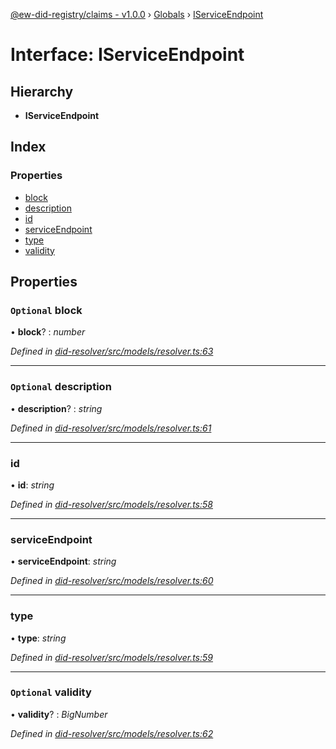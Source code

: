 [@ew-did-registry/claims - v1.0.0](../README.md) › [Globals](../globals.md) › [IServiceEndpoint](iserviceendpoint.md)

# Interface: IServiceEndpoint

## Hierarchy

* **IServiceEndpoint**

## Index

### Properties

* [block](iserviceendpoint.md#optional-block)
* [description](iserviceendpoint.md#optional-description)
* [id](iserviceendpoint.md#id)
* [serviceEndpoint](iserviceendpoint.md#serviceendpoint)
* [type](iserviceendpoint.md#type)
* [validity](iserviceendpoint.md#optional-validity)

## Properties

### `Optional` block

• **block**? : *number*

*Defined in [did-resolver/src/models/resolver.ts:63](https://github.com/energywebfoundation/ew-did-registry/blob/d64ff0f/packages/did-resolver/src/models/resolver.ts#L63)*

___

### `Optional` description

• **description**? : *string*

*Defined in [did-resolver/src/models/resolver.ts:61](https://github.com/energywebfoundation/ew-did-registry/blob/d64ff0f/packages/did-resolver/src/models/resolver.ts#L61)*

___

###  id

• **id**: *string*

*Defined in [did-resolver/src/models/resolver.ts:58](https://github.com/energywebfoundation/ew-did-registry/blob/d64ff0f/packages/did-resolver/src/models/resolver.ts#L58)*

___

###  serviceEndpoint

• **serviceEndpoint**: *string*

*Defined in [did-resolver/src/models/resolver.ts:60](https://github.com/energywebfoundation/ew-did-registry/blob/d64ff0f/packages/did-resolver/src/models/resolver.ts#L60)*

___

###  type

• **type**: *string*

*Defined in [did-resolver/src/models/resolver.ts:59](https://github.com/energywebfoundation/ew-did-registry/blob/d64ff0f/packages/did-resolver/src/models/resolver.ts#L59)*

___

### `Optional` validity

• **validity**? : *BigNumber*

*Defined in [did-resolver/src/models/resolver.ts:62](https://github.com/energywebfoundation/ew-did-registry/blob/d64ff0f/packages/did-resolver/src/models/resolver.ts#L62)*
